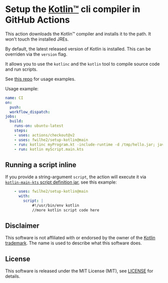 # Setup the [Kotlin™](https://kotlinlang.org/) cli compiler in GitHub Actions

This action downloads the Kotlin™ compiler and installs it to the path.
It won't touch the installed JREs.

By default, the latest released version of Kotlin is installed.
This can be overriden via the `version` flag.

It allows you to use the `kotlinc` and the `kotlin` tool to compile source code and run scripts.

See [this repo](https://github.com/fwilhe2/improved-enigma) for usage examples.

Usage example:

```yml
name: CI
on:
  push:
  workflow_dispatch:
jobs:
  build:
    runs-on: ubuntu-latest
    steps:
    - uses: actions/checkout@v2
    - uses: fwilhe2/setup-kotlin@main
    - run: kotlinc myProgram.kt -include-runtime -d /tmp/hello.jar; java -jar /tmp/hello.jar
    - run: kotlin myScript.main.kts
```

## Running a script inline

If you provide a string-argument `script`, the action will execute it via [`kotlin-main-kts` script definition jar](https://github.com/Kotlin/kotlin-script-examples/blob/master/jvm/main-kts/MainKts.md), see this example:

```yml
    - uses: fwilhe2/setup-kotlin@main
      with:
        script: |
            #!/usr/bin/env kotlin
            //more kotlin script code here
```

## Disclaimer

This software is not affiliated with or endorsed by the owner of the [Kotlin trademark](https://kotlinlang.org/foundation/guidelines.html).
The name is used to describe what this software does.

## License

This software is released under the MIT License (MIT), see [LICENSE](./LICENSE) for details.
